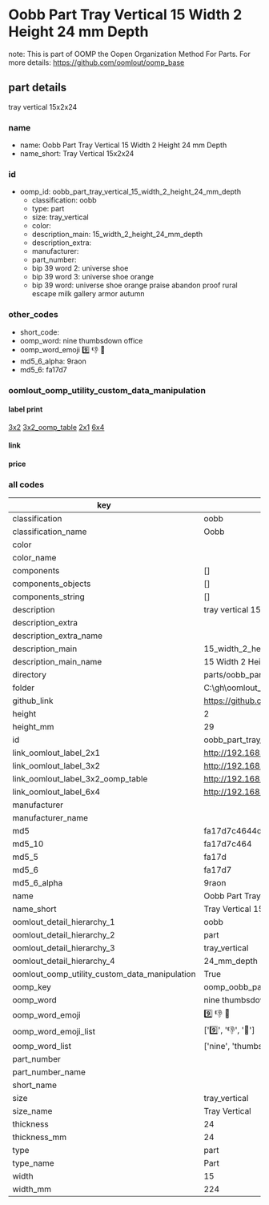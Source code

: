 # Oobb Part Tray Vertical 15 Width 2 Height 24 mm Depth  

note: This is part of OOMP the Oopen Organization Method For Parts. For more details: https://github.com/oomlout/oomp_base

##  part details
  



tray vertical 15x2x24



### name
* name: Oobb Part Tray Vertical 15 Width 2 Height 24 mm Depth
* name_short: Tray Vertical 15x2x24 
### id
* oomp_id: oobb_part_tray_vertical_15_width_2_height_24_mm_depth
  * classification: oobb
  * type: part
  * size: tray_vertical
  * color: 
  * description_main: 15_width_2_height_24_mm_depth
  * description_extra: 
  * manufacturer: 
  * part_number: 
  * bip 39 word 2: universe shoe
  * bip 39 word 3: universe shoe orange
  * bip 39 word: universe shoe orange praise abandon proof rural escape milk gallery armor autumn

### other_codes
* short_code: 
* oomp_word: nine thumbsdown office
* oomp_word_emoji :nine: :thumbsdown: :office:
* md5_6_alpha: 9raon
* md5_6: fa17d7






### oomlout_oomp_utility_custom_data_manipulation
#### label print
[3x2](http://192.168.1.245:1112/?label=oomp%209raon)
[3x2_oomp_table](http://192.168.1.108:1112/?label=oomp%209raon)
[2x1](http://192.168.1.242:1112/?label=oomp%209raon)
[6x4](http://192.168.1.55:1112/?label=oomp%209raon)    

#### link

                              

#### price







### all codes 
| key | value |  
| --- | --- |  
| classification | oobb |  
| classification_name | Oobb |  
| color |  |  
| color_name |  |  
| components | [] |  
| components_objects | [] |  
| components_string | [] |  
| description | tray vertical 15x2x24 |  
| description_extra |  |  
| description_extra_name |  |  
| description_main | 15_width_2_height_24_mm_depth |  
| description_main_name | 15 Width 2 Height 24 mm Depth |  
| directory | parts/oobb_part_tray_vertical_15_width_2_height_24_mm_depth |  
| folder | C:\gh\oomlout_oobb_version_4_generated_parts\parts\oobb_part_tray_vertical_15_width_2_height_24_mm_depth |  
| github_link | https://github.com/oomlout/oomlout_oomp_part_src/tree/main/parts/oobb_part_tray_vertical_15_width_2_height_24_mm_depth |  
| height | 2 |  
| height_mm | 29 |  
| id | oobb_part_tray_vertical_15_width_2_height_24_mm_depth |  
| link_oomlout_label_2x1 | http://192.168.1.242:1112/?label=oomp%209raon |  
| link_oomlout_label_3x2 | http://192.168.1.245:1112/?label=oomp%209raon |  
| link_oomlout_label_3x2_oomp_table | http://192.168.1.108:1112/?label=oomp%209raon |  
| link_oomlout_label_6x4 | http://192.168.1.55:1112/?label=oomp%209raon |  
| manufacturer |  |  
| manufacturer_name |  |  
| md5 | fa17d7c4644d17b2b1000a9937b19f6e |  
| md5_10 | fa17d7c464 |  
| md5_5 | fa17d |  
| md5_6 | fa17d7 |  
| md5_6_alpha | 9raon |  
| name | Oobb Part Tray Vertical 15 Width 2 Height 24 mm Depth |  
| name_short | Tray Vertical 15x2x24  |  
| oomlout_detail_hierarchy_1 | oobb |  
| oomlout_detail_hierarchy_2 | part |  
| oomlout_detail_hierarchy_3 | tray_vertical |  
| oomlout_detail_hierarchy_4 | 24_mm_depth |  
| oomlout_oomp_utility_custom_data_manipulation | True |  
| oomp_key | oomp_oobb_part_tray_vertical_15_width_2_height_24_mm_depth |  
| oomp_word | nine thumbsdown office |  
| oomp_word_emoji | :nine: :thumbsdown: :office: |  
| oomp_word_emoji_list | [':nine:', ':thumbsdown:', ':office:'] |  
| oomp_word_list | ['nine', 'thumbsdown', 'office'] |  
| part_number |  |  
| part_number_name |  |  
| short_name |  |  
| size | tray_vertical |  
| size_name | Tray Vertical |  
| thickness | 24 |  
| thickness_mm | 24 |  
| type | part |  
| type_name | Part |  
| width | 15 |  
| width_mm | 224 |  
